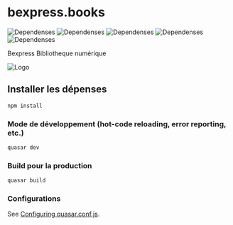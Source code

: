 # bexpress.books

![Dependenses](https://img.shields.io/badge/TypeScript-007ACC?style=for-the-badge&logo=typescript&logoColor=white)
![Dependenses](https://img.shields.io/badge/PHP-777BB4?style=for-the-badge&logo=php&logoColor=white)
![Dependenses](https://img.shields.io/badge/Vue.js-35495E?style=for-the-badge&logo=vue.js&logoColor=4FC08D)
![Dependenses](https://img.shields.io/badge/Sass-CC6699?style=for-the-badge&logo=sass&logoColor=white)
![Dependenses](https://img.shields.io/badge/HTML5-E34F26?style=for-the-badge&logo=html5&logoColor=white)


Bexpress Bibliotheque numérique

![Logo](https://bexpressbooks-one.vercel.app/logo.png)

## Installer les dépenses 
```bash
npm install
```

### Mode de développement (hot-code reloading, error reporting, etc.)
```bash
quasar dev
```


### Build pour la production
```bash
quasar build
```

### Configurations
See [Configuring quasar.conf.js](https://v2.quasar.dev/quasar-cli/quasar-conf-js).

